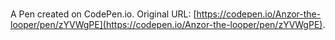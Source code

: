 # 

A Pen created on CodePen.io. Original URL: [https://codepen.io/Anzor-the-looper/pen/zYVWgPE](https://codepen.io/Anzor-the-looper/pen/zYVWgPE).

